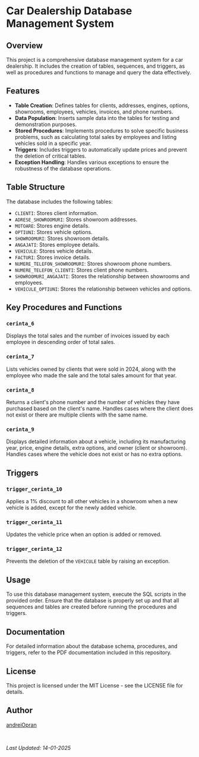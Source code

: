 # Car Dealership Database Management System

## Overview
This project is a comprehensive database management system for a car dealership. It includes the creation of tables, sequences, and triggers, as well as procedures and functions to manage and query the data effectively.

## Features
- **Table Creation**: Defines tables for clients, addresses, engines, options, showrooms, employees, vehicles, invoices, and phone numbers.
- **Data Population**: Inserts sample data into the tables for testing and demonstration purposes.
- **Stored Procedures**: Implements procedures to solve specific business problems, such as calculating total sales by employees and listing vehicles sold in a specific year.
- **Triggers**: Includes triggers to automatically update prices and prevent the deletion of critical tables.
- **Exception Handling**: Handles various exceptions to ensure the robustness of the database operations.

## Table Structure
The database includes the following tables:
- `CLIENTI`: Stores client information.
- `ADRESE_SHOWROOMURI`: Stores showroom addresses.
- `MOTOARE`: Stores engine details.
- `OPTIUNI`: Stores vehicle options.
- `SHOWROOMURI`: Stores showroom details.
- `ANGAJATI`: Stores employee details.
- `VEHICULE`: Stores vehicle details.
- `FACTURI`: Stores invoice details.
- `NUMERE_TELEFON_SHOWROOMURI`: Stores showroom phone numbers.
- `NUMERE_TELEFON_CLIENTI`: Stores client phone numbers.
- `SHOWROOMURI_ANGAJATI`: Stores the relationship between showrooms and employees.
- `VEHICULE_OPTIUNI`: Stores the relationship between vehicles and options.

## Key Procedures and Functions
### `cerinta_6`
Displays the total sales and the number of invoices issued by each employee in descending order of total sales.

### `cerinta_7`
Lists vehicles owned by clients that were sold in 2024, along with the employee who made the sale and the total sales amount for that year.

### `cerinta_8`
Returns a client's phone number and the number of vehicles they have purchased based on the client's name. Handles cases where the client does not exist or there are multiple clients with the same name.

### `cerinta_9`
Displays detailed information about a vehicle, including its manufacturing year, price, engine details, extra options, and owner (client or showroom). Handles cases where the vehicle does not exist or has no extra options.

## Triggers
### `trigger_cerinta_10`
Applies a 1% discount to all other vehicles in a showroom when a new vehicle is added, except for the newly added vehicle.

### `trigger_cerinta_11`
Updates the vehicle price when an option is added or removed.

### `trigger_cerinta_12`
Prevents the deletion of the `VEHICULE` table by raising an exception.

## Usage
To use this database management system, execute the SQL scripts in the provided order. Ensure that the database is properly set up and that all sequences and tables are created before running the procedures and triggers.

## Documentation
For detailed information about the database schema, procedures, and triggers, refer to the PDF documentation included in this repository.

## License
This project is licensed under the MIT License - see the LICENSE file for details.

## Author
[andreiOpran](https://github.com/andreiOpran)

<br>

_Last Updated: 14-01-2025_
